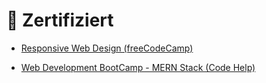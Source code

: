 # 🥇 Zertifiziert

- [Responsive Web Design (freeCodeCamp)](https://freecodecamp.org/certification/mantra-gor/responsive-web-design)

- [Web Development BootCamp - MERN Stack (Code Help)](https://learn.codehelp.in/s/courses/6369142ae4b01a0643c56f13/certificate/download)